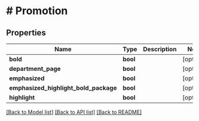# # Promotion

## Properties

Name | Type | Description | Notes
------------ | ------------- | ------------- | -------------
**bold** | **bool** |  | [optional]
**department_page** | **bool** |  | [optional]
**emphasized** | **bool** |  | [optional]
**emphasized_highlight_bold_package** | **bool** |  | [optional]
**highlight** | **bool** |  | [optional]

[[Back to Model list]](../../README.md#models) [[Back to API list]](../../README.md#endpoints) [[Back to README]](../../README.md)
